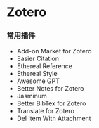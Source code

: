 # Zotero

### 常用插件

- Add-on Market for Zotero
- Easier Citation
- Ethereal Reference
- Ethereal Style
- Awesome GPT
- Better Notes for Zotero
- Jasminum
- Better BibTex for Zotero
- Translate for Zotero
- Del Item With Attachment

